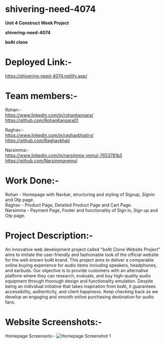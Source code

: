 # shivering-need-4074

**Unit 4 Construct Week Project**

**shivering-need-4074**

**boAt clone**

# Deployed Link:-
https://shivering-need-4074.netlify.app/

# Team members:-
Rohan:- <br/>
https://www.linkedin.com/in/rohankansara/  <br/>
https://github.com/RohanKansara01 <br/>

Raghav:- <br/>
https://www.linkedin.com/in/raghavbhatirv/ <br/>
https://github.com/Raghavbhati <br/>

Narsimma:- <br/>
https://www.linkedin.com/in/narsimma-yemul-7653781b5 <br/>
https://github.com/Narsimmayemul <br/>

# Work Done:-
Rohan - Homepage with Navbar, structuring and styling of Signup, Signin and Otp page. <br/>
Raghav - Product Page, Detailed Product Page and Cart Page. <br/>
Narsimma - Payment Page, Footer and functionality of Sign in, Sign up and Otp page. <br/>

# Project Description:-
An innovative web development project called "boAt Clone Website Project" aims to imitate the user-friendly and fashionable look of the official website for the well-known boAt brand. This project aims to deliver a comparable online buying experience for audio items including speakers, headphones, and earbuds. Our objective is to provide customers with an alternative platform where they can research, evaluate, and buy high-quality audio equipment through thorough design and functionality emulation. Despite being an individual initiative that takes inspiration from boAt, it guarantees accessibility, authenticity, and client happiness. Keep checking back as we develop an engaging and smooth online purchasing destination for audio fans.

# Website Screenshots:-

Homepage Screensots:-
<img src="shivering-need-4074\Website Screenshots\boat homepage 1.PNG" alt="Homepage Screenshot 1">